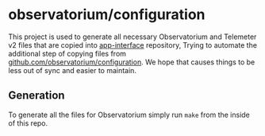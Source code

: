 # observatorium/configuration

This project is used to generate all necessary Observatorium and Telemeter v2 files
that are copied into [app-interface](https://gitlab.cee.redhat.com/service/app-interface) repository,
Trying  to automate the additional step of copying files from [github.com/observatorium/configuration](https://github.com/observatorium/configuration).
We hope that causes things to be less out of sync and easier to maintain.

## Generation

To generate all the files for Observatorium simply run `make` from the inside of this repo.

